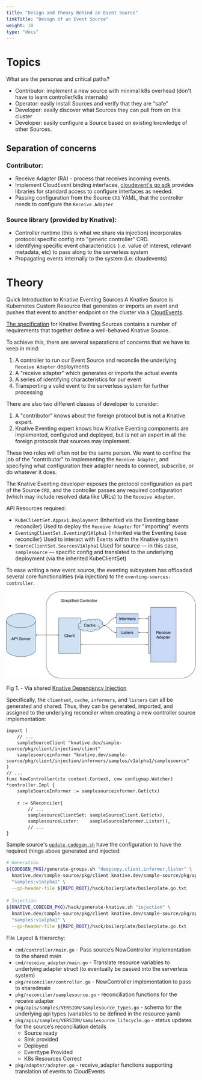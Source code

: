 ```yaml
---
title: "Design and Theory Behind an Event Source"
linkTitle: "Design of an Event Source"
weight: 10
type: "docs"
---
```


# Topics
What are the personas and critical paths?

* Contributor: implement a new source with minimal k8s overhead (don't have to learn controller/k8s internals)
* Operator: easily install Sources and verify that they are "safe"
* Developer: easily discover what Sources they can pull from on this cluster
* Developer: easily configure a Source based on existing knowledge of other Sources.

## Separation of concerns
### Contributor:
* Receive Adapter (RA) - process that receives incoming events.
* Implement CloudEvent binding interfaces, [cloudevent's go sdk](https://github.com/cloudevents/sdk-go) provides libraries for standard access to configure interfaces as needed.
* Passing configuration from the Source `CRD` YAML, that the controller needs to configure the `Receive Adapter`

### Source library (provided by Knative):
* Controller runtime (this is what we share via injection) incorporates protocol specific config into "generic controller" CRD.
* Identifying specific event characteristics (i.e. value of interest, relevant metadata, etc) to pass along to the serverless system
* Propagating events internally to the system (i.e. cloudevents)

# Theory
Quick Introduction to Knative Eventing Sources
A Knative Source is Kubernetes Custom Resource that generates or imports an event and pushes that event to another endpoint on the cluster via a [CloudEvents](https://github.com/cloudevents/spec/blob/v1.0/primer.md).

[The specification](https://github.com/knative/eventing/blob/master/docs/spec/sources.md)
for Knative Eventing Sources contains a number of requirements that
together define a well-behaved Knative Source.


To achieve this, there are several separations of concerns that we have to keep in mind:
1. A controller to run our Event Source and reconcile the underlying `Receive Adapter` deployments
2. A "receive adapter" which generates or imports the actual events
3. A series of identifying characteristics for our event
4. Transporting a valid event to the serverless system for further processing

There are also two different classes of developer to consider:
1. A "contributor" knows about the foreign protocol but is not a Knative expert.
2. Knative Eventing expert knows how Knative Eventing components are implemented, configured and deployed, but is not an expert in all the foreign protocols that sources may implement.

These two roles will often not be the same person.  We want to confine the job of the "contributor" to implementing the `Receive Adapter`, and specifying what configuration their adapter needs to connect, subscribe, or do whatever it does.

The Knative Eventing developer exposes the protocol configuration as part of the Source `CRD`, and the controller passes any required configuration (which may include resolved data like URLs) to the `Receive Adapter`.

API Resources required:

* `KubeClientSet.Appsv1.Deployment` (Inherited via the Eventing base reconciler)
Used to deploy the `Receive Adapter` for "importing" events
* `EventingClientSet.EventingV1Alpha1` (Inherited via the Eventing base reconciler)
Used to interact with Events within the Knative system
* `SourceClientSet.SourcesV1Alpha1`
Used for source &mdash; in this case, `samplesource` &mdash; specific config and translated to the underlying deployment (via the inherited KubeClientSet)

To ease writing a new event source, the eventing subsystem has offloaded several core functionalities (via injection) to the `eventing-sources-controller`.


![Simplified Controller](https://raw.githubusercontent.com/knative/docs/master/docs/eventing/samples/writing-event-source/simplified-controller.png)

Fig 1. - Via shared [Knative Dependency Injection](https://docs.google.com/presentation/d/1aK5xCBv7wbfdDZAvnUE4vGWGk77EYZ6AbL0OR1vKPq8/edit#slide=id.g596dcbbefb_0_40)


Specifically, the `clientset`, `cache`, `informers`, and `listers` can all be generated and shared. Thus, they can be generated, imported, and assigned to the underlying reconciler when creating a new controller source implementation:

```golang
import (
    // ...
    sampleSourceClient "knative.dev/sample-source/pkg/client/injection/client"
    samplesourceinformer "knative.dev/sample-source/pkg/client/injection/informers/samples/v1alpha1/samplesource"
)
// ...
func NewController(ctx context.Context, cmw configmap.Watcher) *controller.Impl {
    sampleSourceInformer := samplesourceinformer.Get(ctx)

    r := &Reconciler{
        // ...
        samplesourceClientSet: sampleSourceClient.Get(ctx),
        samplesourceLister:    sampleSourceInformer.Lister(),
        // ...
}
```

Sample source's [`update-codegen.sh`](https://github.com/knative-sandbox/sample-source/blob/master/hack/update-codegen.sh) have the configuration
to have the required things above generated and injected:
```bash
# Generation
${CODEGEN_PKG}/generate-groups.sh "deepcopy,client,informer,lister" \
  knative.dev/sample-source/pkg/client knative.dev/sample-source/pkg/apis \
  "samples:v1alpha1" \
  --go-header-file ${REPO_ROOT}/hack/boilerplate/boilerplate.go.txt

# Injection
${KNATIVE_CODEGEN_PKG}/hack/generate-knative.sh "injection" \
  knative.dev/sample-source/pkg/client knative.dev/sample-source/pkg/apis \
  "samples:v1alpha1" \
  --go-header-file ${REPO_ROOT}/hack/boilerplate/boilerplate.go.txt
```

File Layout & Hierarchy:

* `cmd/controller/main.go` - Pass source’s NewController implementation to the shared main
* `cmd/receive_adapter/main.go` - Translate resource variables to underlying adapter struct (to eventually be passed into the serverless system) 
* `pkg/reconciler/controller.go` - NewController implementation to pass to sharedmain
* `pkg/reconciler/samplesource.go` - reconciliation functions for the receive adapter
* `pkg/apis/samples/VERSION/samplesource_types.go` - schema for the underlying api types (variables to be defined in the resource yaml)
* `pkg/apis/samples/VERSION/samplesource_lifecycle.go` - status updates for the source’s reconciliation details
  * Source ready
  * Sink provided
  * Deployed
  * Eventtype Provided
  * K8s Resources Correct
* `pkg/adapter/adapter.go` - receive_adapter functions supporting translation of events to CloudEvents
